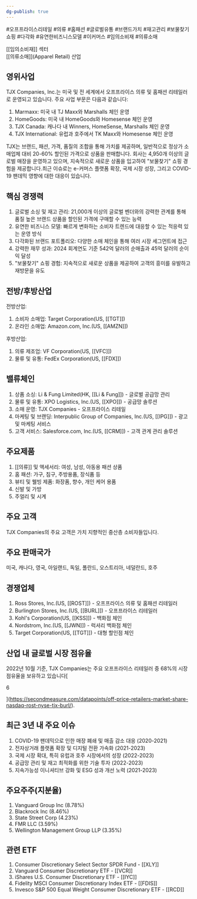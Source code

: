 ```yaml
---
dg-publish: true
---
```

#오프프라이스리테일 #의류 #홈패션 #글로벌유통 #브랜드가치 #재고관리 #보물찾기쇼핑 #다각화 #유연한비즈니스모델 #이커머스 #임의소비재 #의류소매

[[임의소비재]] 섹터  
[[의류소매]](Apparel Retail) 산업

## 영위사업

TJX Companies, Inc.는 미국 및 전 세계에서 오프프라이스 의류 및 홈패션 리테일러로 운영되고 있습니다. 주요 사업 부문은 다음과 같습니다:

1. Marmaxx: 미국 내 TJ Maxx와 Marshalls 체인 운영
2. HomeGoods: 미국 내 HomeGoods와 Homesense 체인 운영
3. TJX Canada: 캐나다 내 Winners, HomeSense, Marshalls 체인 운영
4. TJX International: 유럽과 호주에서 TK Maxx와 Homesense 체인 운영

TJX는 브랜드, 패션, 가격, 품질의 조합을 통해 가치를 제공하며, 일반적으로 정상가 소매업체 대비 20-60% 할인된 가격으로 상품을 판매합니다. 회사는 4,950개 이상의 글로벌 매장을 운영하고 있으며, 지속적으로 새로운 상품을 입고하여 "보물찾기" 쇼핑 경험을 제공합니다.최근 이슈로는 e-커머스 플랫폼 확장, 국제 시장 성장, 그리고 COVID-19 팬데믹 영향에 대한 대응이 있습니다.

## 핵심 경쟁력

1. 글로벌 소싱 및 재고 관리: 21,000개 이상의 글로벌 벤더와의 강력한 관계를 통해 품질 높은 브랜드 상품을 할인된 가격에 구매할 수 있는 능력
2. 유연한 비즈니스 모델: 빠르게 변화하는 소비자 트렌드에 대응할 수 있는 적응력 있는 운영 방식
3. 다각화된 브랜드 포트폴리오: 다양한 소매 체인을 통해 여러 시장 세그먼트에 접근
4. 강력한 재무 성과: 2024 회계연도 기준 542억 달러의 순매출과 45억 달러의 순이익 달성
5. "보물찾기" 쇼핑 경험: 지속적으로 새로운 상품을 제공하여 고객의 흥미를 유발하고 재방문을 유도

## 전방/후방산업

전방산업:

1. 소비자 소매업: Target Corporation(US, [[TGT]])
2. 온라인 소매업: Amazon.com, Inc.(US, [[AMZN]])

후방산업:

1. 의류 제조업: VF Corporation(US, [[VFC]])
2. 물류 및 유통: FedEx Corporation(US, [[FDX]])

## 밸류체인

1. 상품 소싱: Li & Fung Limited(HK, [[Li & Fung]]) - 글로벌 공급망 관리
2. 물류 및 유통: XPO Logistics, Inc.(US, [[XPO]]) - 공급망 솔루션
3. 소매 운영: TJX Companies - 오프프라이스 리테일
4. 마케팅 및 브랜딩: Interpublic Group of Companies, Inc.(US, [[IPG]]) - 광고 및 마케팅 서비스
5. 고객 서비스: Salesforce.com, Inc.(US, [[CRM]]) - 고객 관계 관리 솔루션

## 주요제품

1. [[의류]] 및 액세서리: 여성, 남성, 아동용 패션 상품
2. 홈 패션: 가구, 침구, 주방용품, 장식품 등
3. 뷰티 및 웰빙 제품: 화장품, 향수, 개인 케어 용품
4. 신발 및 가방
5. 주얼리 및 시계

## 주요 고객

TJX Companies의 주요 고객은 가치 지향적인 중산층 소비자들입니다.

## 주요 판매국가

미국, 캐나다, 영국, 아일랜드, 독일, 폴란드, 오스트리아, 네덜란드, 호주

## 경쟁업체

1. Ross Stores, Inc.(US, [[ROST]]) - 오프프라이스 의류 및 홈패션 리테일러
2. Burlington Stores, Inc.(US, [[BURL]]) - 오프프라이스 리테일러
3. Kohl's Corporation(US, [[KSS]]) - 백화점 체인
4. Nordstrom, Inc.(US, [[JWN]]) - 럭셔리 백화점 체인
5. Target Corporation(US, [[TGT]]) - 대형 할인점 체인

## 산업 내 글로벌 시장 점유율

2022년 10월 기준, TJX Companies는 주요 오프프라이스 리테일러 중 68%의 시장 점유율을 보유하고 있습니다[

6

](https://secondmeasure.com/datapoints/off-price-retailers-market-share-nasdaq-rost-nyse-tjx-burl/).

## 최근 3년 내 주요 이슈

1. COVID-19 팬데믹으로 인한 매장 폐쇄 및 매출 감소 대응 (2020-2021)
2. 전자상거래 플랫폼 확장 및 디지털 전환 가속화 (2021-2023)
3. 국제 시장 확대, 특히 유럽과 호주 시장에서의 성장 (2022-2023)
4. 공급망 관리 및 재고 최적화를 위한 기술 투자 (2022-2023)
5. 지속가능성 이니셔티브 강화 및 ESG 성과 개선 노력 (2021-2023)

## 주요주주(지분율)

1. Vanguard Group Inc (8.78%)
2. Blackrock Inc (8.46%)
3. State Street Corp (4.23%)
4. FMR LLC (3.59%)
5. Wellington Management Group LLP (3.35%)

## 관련 ETF

1. Consumer Discretionary Select Sector SPDR Fund - [[XLY]]
2. Vanguard Consumer Discretionary ETF - [[VCR]]
3. iShares U.S. Consumer Discretionary ETF - [[IYC]]
4. Fidelity MSCI Consumer Discretionary Index ETF - [[FDIS]]
5. Invesco S&P 500 Equal Weight Consumer Discretionary ETF - [[RCD]]